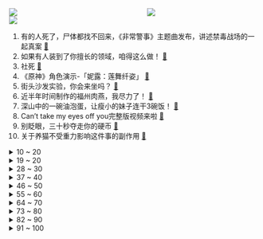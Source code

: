 <div >
	<a style="float:left;width:55%;" href = "https://github.com/anuraghazra/github-readme-stats">
	 <img src = "https://github-readme-stats.vercel.app/api?username=iuuuuuaena&theme=buefy&show_icons=true"/>
	</a>
	<a  style="float:right;width:45%" href = "https://github.com/anuraghazra/github-readme-stats">
	 <img  src="https://github-readme-stats.vercel.app/api/top-langs/?username=anuraghazra&layout=compact"/>
	</a>
	</div>

[![](https://img.shields.io/badge/jxd-@jxdgogogo.xyz-yellowgreen.svg)](https://www.jxdgogogo.xyz)<br>
1. 有的人死了，尸体都找不回来，《非常警事》主题曲发布，讲述禁毒战场的一起真案 [:link:](//www.bilibili.com/video/BV1id4y1i7fY) <br>
2. 如果有人装到了你擅长的领域，咱得这么做！ [:link:](//www.bilibili.com/video/BV1ed4y1i7SB) <br>
3. 社死 [:link:](//www.bilibili.com/video/BV1YV4y1L7Mq) <br>
4. 《原神》角色演示-「妮露：莲舞纤姿」 [:link:](//www.bilibili.com/video/BV1AP411E773) <br>
5. 街头沙发实验，你会来坐吗？ [:link:](//www.bilibili.com/video/BV19g411Y7LB) <br>
6. 近半年时间制作的福州肉燕，我尽力了！ [:link:](//www.bilibili.com/video/BV1UW4y1J7V6) <br>
7. 深山中的一碗油泡蛋，让瘦小的妹子连干3碗饭！ [:link:](//www.bilibili.com/video/BV1GW4y1H7CK) <br>
8. Can’t take my eyes off you完整版视频来啦 [:link:](//www.bilibili.com/video/BV1R84y1B7jw) <br>
9. 别眨眼，三十秒夺走你的硬币 [:link:](//www.bilibili.com/video/BV1mB4y1j7tG) <br>
10. 关于养猫不受重力影响这件事的副作用 [:link:](//www.bilibili.com/video/BV1VT411N71k) <br>
<details>
<summary>10 ~ 20</summary>

11. 如何让人内疚一辈子 [:link:](//www.bilibili.com/video/BV1o24y197Zu) <br>
12. 它没流量没上院线，却是今年最佳国产战争片！【特级英雄黄继光】 [:link:](//www.bilibili.com/video/BV1FT411N7uH) <br>
13. 变色油墨我搞定了 [:link:](//www.bilibili.com/video/BV1jm4y1A77A) <br>
14. 锟斤拷�⊠是怎样炼成的——中文显示“⼊”门指南【柴知道】 [:link:](//www.bilibili.com/video/BV1cB4y177QR) <br>
15. 【AI绘画】再次进化！novelai真官网版本解压即用 无需下载！这次1分钟内不用学也能会用 [:link:](//www.bilibili.com/video/BV1EV4y1L7dX) <br>
16. 什么叫国产战争片天花板！《特级英雄黄继光》硬核影评 [:link:](//www.bilibili.com/video/BV17D4y1C7W5) <br>
17. 00后做宿管阿姨是真快乐啊！ [:link:](//www.bilibili.com/video/BV12B4y1j7aS) <br>
18. 关于我家狗长得像余华老师这件事 [:link:](//www.bilibili.com/video/BV1LP41177jK) <br>
19. 好久没吃过的街头拌水果，久违了兄弟们，我回归了。 [:link:](//www.bilibili.com/video/BV1yV4y1L77C) <br>
</details>
<details>
<summary>19 ~ 20</summary>

20. 都20岁了，去健身穿的成熟一点…… [:link:](//www.bilibili.com/video/BV16B4y1j7RT) <br>
21. 再见了我要去开滴滴 [:link:](//www.bilibili.com/video/BV1PB4y17726) <br>
22. 高分科幻悬疑美剧《13号仓库》全集解说 [:link:](//www.bilibili.com/video/BV1bm4y1A7Kk) <br>
23. 对于以前的欺骗行为，深表歉意！ [:link:](//www.bilibili.com/video/BV1ze41157fq) <br>
24. “放屁模拟器” [:link:](//www.bilibili.com/video/BV1o8411W78n) <br>
25. 《明日方舟》主题曲【淬火尘霾】概念pv [:link:](//www.bilibili.com/video/BV1ag411h7Uq) <br>
26. 《让子弹飞》张麻子1句「怪谈」为何揭穿了黄四郎の虚伪？！10万字拆解07 [:link:](//www.bilibili.com/video/BV1tW4y1H7g5) <br>
27. 【𝟒𝐊】电锯人 OP：米津玄師「KICK BACK」【中字】 [:link:](//www.bilibili.com/video/BV1Ke4y1E7ub) <br>
28. 当说话失去所有声母 [:link:](//www.bilibili.com/video/BV1jm4y1A7qA) <br>
</details>
<details>
<summary>28 ~ 30</summary>

29. 【阿斗】乔佛里婚礼现场领盒饭，千古一帝被自己作死！美剧史诗巨作《权力的游戏》第13期 [:link:](//www.bilibili.com/video/BV1Tm4y1P7Wf) <br>
30. 全村唯一敢实名上网的男人 [:link:](//www.bilibili.com/video/BV1i44y1f7zv) <br>
31. 她一开口，我人没了！【阅片无数Ⅱ 63】 [:link:](//www.bilibili.com/video/BV1Ye4y1E7GF) <br>
32. 【(G)I-DLE】- X-FILE VIDEO [:link:](//www.bilibili.com/video/BV1ee41157f7) <br>
33. 他们两个是谁，有谁认识吗？ [:link:](//www.bilibili.com/video/BV18d4y1i7qK) <br>
34. 看火影的和看JOJO的都沉默了…… [:link:](//www.bilibili.com/video/BV1kB4y1j7xr) <br>
35. RTX4090性能分析：这显卡太强了！ [:link:](//www.bilibili.com/video/BV1NV4y1L7qi) <br>
36. 外媒：《游戏王》作者高桥和希因救人溺亡 [:link:](//www.bilibili.com/video/BV1Hd4y1i7Vh) <br>
37. 第一次去唢呐区up主家，被扣下来跳《恋爱循环》.... [:link:](//www.bilibili.com/video/BV1sT411N7jY) <br>
</details>
<details>
<summary>37 ~ 40</summary>

38. 20岁成熟男人的魅力如此四射！！！ [:link:](//www.bilibili.com/video/BV1ze4y1n721) <br>
39. 【TES】《再输一把就回家》激情速填，摆烂pv [:link:](//www.bilibili.com/video/BV1984y1B7Mo) <br>
40. 当官方看到中国玩家聚会规模... [:link:](//www.bilibili.com/video/BV1uG4y1p7Wa) <br>
41. 现在是怎么了！吃个泡面都这么内卷的吗！ [:link:](//www.bilibili.com/video/BV1714y1775m) <br>
42. 男子三军仪仗队退役复学，网友：教官在想这学员咋比我还标准 [:link:](//www.bilibili.com/video/BV1WW4y1H7ho) <br>
43. 当 代 女 生 “刑 具” [:link:](//www.bilibili.com/video/BV1bG411j79p) <br>
44. 工程师教你怎么撕胶带！最后一个你肯定不知道！ [:link:](//www.bilibili.com/video/BV1pV4y1L797) <br>
45. 猫 和 老 鼠 原 神 版 [:link:](//www.bilibili.com/video/BV1Pm4y1A7UK) <br>
46. 大学生的封校生活 [:link:](//www.bilibili.com/video/BV1XR4y197q6) <br>
</details>
<details>
<summary>46 ~ 50</summary>

47. 张老师对不起！！！！！ [:link:](//www.bilibili.com/video/BV1Sg411Y7JL) <br>
48. 一根火柴引发的脑洞，这才是真正的创意！ [:link:](//www.bilibili.com/video/BV18N4y1A75D) <br>
49. 【整活】我去！TES！ [:link:](//www.bilibili.com/video/BV1xe4y1q7Aq) <br>
50. 这条视频可能会引起很多人的谩骂，但是我想了想还是选择发出来。 [:link:](//www.bilibili.com/video/BV1NG4y1p7ec) <br>
51. 南昌.老三样  厨子探店¥181 [:link:](//www.bilibili.com/video/BV1kV4y1L7Z7) <br>
52. 谢尔比家族血液里流淌着威士忌… [:link:](//www.bilibili.com/video/BV1tP41177Pm) <br>
53. 这也太抽象了吧！！哈哈哈哈 [:link:](//www.bilibili.com/video/BV1B8411W72y) <br>
54. 【淬火尘霾】明日方舟 主线第十一章 磨难环境 摆完挂机 简单好抄（持续更新中） [:link:](//www.bilibili.com/video/BV1cG411J7Mu) <br>
55. 以前的年轻人VS现在的年轻人 [:link:](//www.bilibili.com/video/BV1je4y1q7yp) <br>
</details>
<details>
<summary>55 ~ 60</summary>

56. 连环整蛊！假装摔碎送给女友的iphone14，她看到后... [:link:](//www.bilibili.com/video/BV1AR4y1R7Ki) <br>
57. 靠谱盘点146：LPL三个小组第一？先质疑，再道歉！Wunder：Faker为啥不理我？ [:link:](//www.bilibili.com/video/BV1jd4y117G2) <br>
58. 突然撸一下猫，会是什么反应？ [:link:](//www.bilibili.com/video/BV1be4y1q7G9) <br>
59. 【鬼谷闲谈】以核辐射为食的生物 [:link:](//www.bilibili.com/video/BV1o84y1B77y) <br>
60. 社死！30岁生日当天，女友给我找了一群腰鼓队祝贺！ [:link:](//www.bilibili.com/video/BV1zG411E7Gw) <br>
61. 这天变得，比我妈变装都快 [:link:](//www.bilibili.com/video/BV1m84y1B7We) <br>
62. 火力对决4/4 [:link:](//www.bilibili.com/video/BV1xV4y1L7UX) <br>
63. 改变大家对猕猴的看法 [:link:](//www.bilibili.com/video/BV1Rt4y1c7qZ) <br>
64. 这一战，他输的魂飞魄散，究极蜘蛛侠的悲惨大结局（上） [:link:](//www.bilibili.com/video/BV13G4y1n7xA) <br>
</details>
<details>
<summary>64 ~ 70</summary>

65. 在英国大学新生周出摊儿，请全校吃煎饼果子 [:link:](//www.bilibili.com/video/BV1JD4y1k7cY) <br>
66. 别人真恩爱 我俩真怨种！ [:link:](//www.bilibili.com/video/BV1w14y1E71B) <br>
67. 你别拿我开刷呀 [:link:](//www.bilibili.com/video/BV1wD4y1C7Qf) <br>
68. 细 狗 健 身 指 南 [:link:](//www.bilibili.com/video/BV1De41157J4) <br>
69. 自学了3年的3D动画 唉 这猫和老鼠拿不出手呀 [:link:](//www.bilibili.com/video/BV1jW4y1H7qL) <br>
70. 我要被这群记者笑死啦哈哈哈哈哈哈哈哈哈哈哈哈哈哈 [:link:](//www.bilibili.com/video/BV1oe4y1i7kZ) <br>
71. 根据真实事件，没有改编 [:link:](//www.bilibili.com/video/BV1WG411E7dX) <br>
72. 本来想记录美好生活，结果... [:link:](//www.bilibili.com/video/BV1bN4y1A7Tn) <br>
73. 3D版老爹 [:link:](//www.bilibili.com/video/BV18e411j72m) <br>
</details>
<details>
<summary>73 ~ 80</summary>

74. 年入百万，生不如死，这工作你敢做吗？非典型警匪片《线人》 [:link:](//www.bilibili.com/video/BV1sW4y1H7gM) <br>
75. “要经历多少，才能看的这么透彻？” [:link:](//www.bilibili.com/video/BV1Ue4y1J7UB) <br>
76. 沉浸式开飞机 塞斯纳 185 Skywagon [:link:](//www.bilibili.com/video/BV1NP41177ur) <br>
77. 如果天花板不是用来形容他们家，那么天花板将毫无意义|真探来了 [:link:](//www.bilibili.com/video/BV1n44y1f78K) <br>
78. 手工面条难不难，看蚊师傅做完《手工香辣肉臊子拌面》你就知道了。 [:link:](//www.bilibili.com/video/BV1hg411h7vv) <br>
79. 微瑕！这个声音真的不是我的栓q哈哈哈 虽然我也愣住了 [:link:](//www.bilibili.com/video/BV1H8411W75e) <br>
80. 回 坑 玩 家 现 状 [:link:](//www.bilibili.com/video/BV14W4y1H7p2) <br>
81. 夺回秋雅是什么梗？ [:link:](//www.bilibili.com/video/BV1qR4y1R76S) <br>
82. 爹地啊，他才不是什么穷小子呢 [:link:](//www.bilibili.com/video/BV1gT411N7gr) <br>
</details>
<details>
<summary>82 ~ 90</summary>

83. “有趣的微观世界，第一个分享给你” [:link:](//www.bilibili.com/video/BV1oG411E7Ks) <br>
84. 酥烂能拉丝的红烧肉，亲妈级教程。 [:link:](//www.bilibili.com/video/BV17m4y1A7WJ) <br>
85. 【私藏馆】林子祥 《十分十二寸》封神现场！群星云集嗨翻全场！ [:link:](//www.bilibili.com/video/BV1oG411E7FS) <br>
86. 我是如何逐渐卡化的 [:link:](//www.bilibili.com/video/BV1YB4y1j7LP) <br>
87. 物理老师：我查个宿遭这顿骂啊！ [:link:](//www.bilibili.com/video/BV1YB4y1j7en) <br>
88. 烂的我要吐了！TES你%@还想出线？脸都不要了滔搏！输RGE仅剩理论可能，你到底在搞什么鬼？【1酱赛评小组赛第3日TES不敌RGE】】 [:link:](//www.bilibili.com/video/BV1Dt4y1c72x) <br>
89. 20多岁 也该成熟了 [:link:](//www.bilibili.com/video/BV1GG4y1p7FH) <br>
90. 误 人 子 弟 [:link:](//www.bilibili.com/video/BV1Se41157xt) <br>
91. 约100张Ai绘图观测【青梅竹马从幼年到结婚】 [:link:](//www.bilibili.com/video/BV19B4y1j7N9) <br>
</details>
<details>
<summary>91 ~ 100</summary>

92. 上海英语老师谈背音标：“我都是让学生背到这个速度的” [:link:](//www.bilibili.com/video/BV1614y177a4) <br>
93. 顶流量最密集“多角恋”。究竟是深谙炒作之道，还是爱到无可救药？ [:link:](//www.bilibili.com/video/BV19B4y1j74C) <br>
94. 《一句话分清PUA》 [:link:](//www.bilibili.com/video/BV1LV4y1L7SE) <br>
95. Speed怒唱阳光彩虹小白马 [:link:](//www.bilibili.com/video/BV1fB4y1j7V4) <br>
96. 美国运通公司，用一张卡刷新你的认知 [:link:](//www.bilibili.com/video/BV1UB4y1j7mD) <br>
97. 红警2v6女主播求暴打！1打2顶住无数次进攻和你比熬鹰！（下集） [:link:](//www.bilibili.com/video/BV1ag411h7o9) <br>
98. 民警下班吃旋转小火锅，发现邻座男子正在“跑分洗钱” [:link:](//www.bilibili.com/video/BV1Be4y1n7nC) <br>
99. KFC39.9元十翅一桶到底值不值？猛男居然一个人吃撑了！ [:link:](//www.bilibili.com/video/BV1um4y1A7NE) <br>
100. 【定格动画】两毛特效-棉花保鲜膜做个动态效果，真的是乱漂亮！刑天055驱逐舰 [:link:](//www.bilibili.com/video/BV1a44y1f7S3) <br>
</details>
